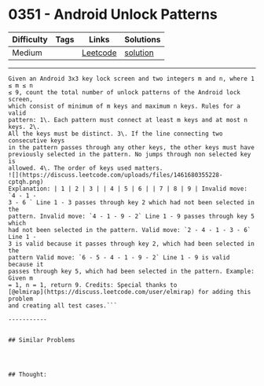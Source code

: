 # 0351 - Android Unlock Patterns

Difficulty  | Tags | Links | Solutions
----------- | ---- | ----- | -----
Medium |  | [Leetcode](https://leetcode.com/problems/android-unlock-patterns) | [solution](https://leetcode.com/problems/android-unlock-patterns/solution/)


-----------

```
Given an Android 3x3 key lock screen and two integers m and n, where 1 ≤ m ≤ n
≤ 9, count the total number of unlock patterns of the Android lock screen,
which consist of minimum of m keys and maximum n keys. Rules for a valid
pattern: 1\. Each pattern must connect at least m keys and at most n keys. 2\.
All the keys must be distinct. 3\. If the line connecting two consecutive keys
in the pattern passes through any other keys, the other keys must have
previously selected in the pattern. No jumps through non selected key is
allowed. 4\. The order of keys used matters.
![](https://discuss.leetcode.com/uploads/files/1461680355228-cptqh.png)
Explanation: | 1 | 2 | 3 | | 4 | 5 | 6 | | 7 | 8 | 9 | Invalid move: `4 - 1 -
3 - 6 ` Line 1 - 3 passes through key 2 which had not been selected in the
pattern. Invalid move: `4 - 1 - 9 - 2` Line 1 - 9 passes through key 5 which
had not been selected in the pattern. Valid move: `2 - 4 - 1 - 3 - 6` Line 1 -
3 is valid because it passes through key 2, which had been selected in the
pattern Valid move: `6 - 5 - 4 - 1 - 9 - 2` Line 1 - 9 is valid because it
passes through key 5, which had been selected in the pattern. Example: Given m
= 1, n = 1, return 9. Credits: Special thanks to
[@elmirap](https://discuss.leetcode.com/user/elmirap) for adding this problem
and creating all test cases.```

-----------


## Similar Problems




## Thought:
